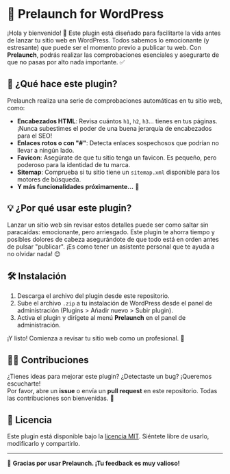# 🚀 Prelaunch for WordPress

¡Hola y bienvenido! 🎉 Este plugin está diseñado para facilitarte la vida antes de lanzar tu sitio web en WordPress. 
Todos sabemos lo emocionante (y estresante) que puede ser el momento previo a publicar tu web. Con **Prelaunch**, podrás realizar las comprobaciones esenciales y asegurarte de que no pasas por alto nada importante. ✅

## 🧐 ¿Qué hace este plugin?

Prelaunch realiza una serie de comprobaciones automáticas en tu sitio web, como:

- **Encabezados HTML**: Revisa cuántos `h1`, `h2`, `h3`... tienes en tus páginas. ¡Nunca subestimes el poder de una buena jerarquía de encabezados para el SEO!  
- **Enlaces rotos o con "#"**: Detecta enlaces sospechosos que podrían no llevar a ningún lado.  
- **Favicon**: Asegúrate de que tu sitio tenga un favicon. Es pequeño, pero poderoso para la identidad de tu marca.  
- **Sitemap**: Comprueba si tu sitio tiene un `sitemap.xml` disponible para los motores de búsqueda.  
- **Y más funcionalidades próximamente...** 🚧  

## 💡 ¿Por qué usar este plugin?

Lanzar un sitio web sin revisar estos detalles puede ser como saltar sin paracaídas: emocionante, pero arriesgado. Este plugin te ahorra tiempo y posibles dolores de cabeza asegurándote de que todo está en orden antes de pulsar "publicar". ¡Es como tener un asistente personal que te ayuda a no olvidar nada! 😊

## 🛠️ Instalación

1. Descarga el archivo del plugin desde este repositorio.  
2. Sube el archivo `.zip` a tu instalación de WordPress desde el panel de administración (Plugins > Añadir nuevo > Subir plugin).  
3. Activa el plugin y dirígete al menú **Prelaunch** en el panel de administración.  

¡Y listo! Comienza a revisar tu sitio web como un profesional. 🚀

## 🧑‍💻 Contribuciones

¿Tienes ideas para mejorar este plugin? ¿Detectaste un bug? ¡Queremos escucharte!  
Por favor, abre un **issue** o envía un **pull request** en este repositorio. Todas las contribuciones son bienvenidas. 🙌  

## 📜 Licencia

Este plugin está disponible bajo la [licencia MIT](LICENSE). Siéntete libre de usarlo, modificarlo y compartirlo.  

---

💙 **Gracias por usar Prelaunch. ¡Tu feedback es muy valioso!**  
